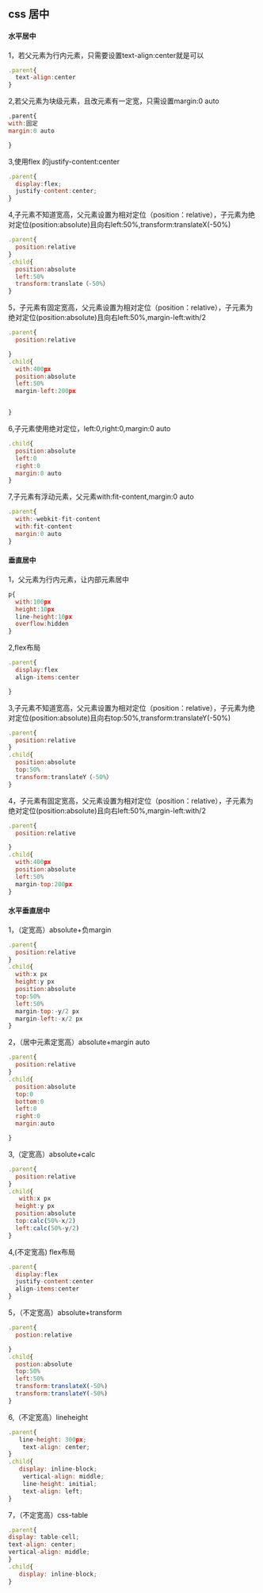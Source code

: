 ## css 居中
#### 水平居中
1，若父元素为行内元素，只需要设置text-align:center就是可以
```js
.parent{
  text-align:center
}
```
2,若父元素为块级元素，且改元素有一定宽，只需设置margin:0 auto
```js
,parent{
with:固定
margin:0 auto

}
```
3,使用flex 的justify-content:center
```js
.parent{
  display:flex;
  justify-content:center;
}
```
4,子元素不知道宽高，父元素设置为相对定位（position：relative），子元素为绝对定位(position:absolute)且向右left:50%,transform:translateX(-50%)
```js
.parent{
  position:relative
}
.child{
  position:absolute
  left:50%
  transform:translate（-50%）
}
```
5，子元素有固定宽高，父元素设置为相对定位（position：relative），子元素为绝对定位(position:absolute)且向右left:50%,margin-left:with/2
```js
.parent{
  position:relative

}
.child{
  with:400px
  position:absolute
  left:50%
  margin-left:200px


}
```
6,子元素使用绝对定位，left:0,right:0,margin:0 auto
```js
.child{
  position:absolute
  left:0
  right:0
  margin:0 auto
}
```
7,子元素有浮动元素，父元素with:fit-content,margin:0 auto
```js
.parent{
  with:-webkit-fit-content
  with:fit-content
  margin:0 auto
}

```

#### 垂直居中
1，父元素为行内元素，让内部元素居中
```js
p{
  with:100px
  height:10px
  line-height:10px
  overflow:hidden
}
```
2,flex布局
```js
.parent{
  display:flex
  align-items:center

}
```
3,子元素不知道宽高，父元素设置为相对定位（position：relative），子元素为绝对定位(position:absolute)且向右top:50%,transform:translateY(-50%)
```js
.parent{
  position:relative
}
.child{
  position:absolute
  top:50%
  transform:translateY（-50%）
}
```
4，子元素有固定宽高，父元素设置为相对定位（position：relative），子元素为绝对定位(position:absolute)且向右left:50%,margin-left:with/2
```js
.parent{
  position:relative

}
.child{
  with:400px
  position:absolute
  left:50%
  margin-top:200px
}
```



#### 水平垂直居中

1，（定宽高）absolute+负margin
```js
.parent{
  position:relative
}
.child{
  with:x px
  height:y px
  position:absolute
  top:50%
  left:50%
  margin-top:-y/2 px
  margin-left:-x/2 px
}
```
2，（居中元素定宽高）absolute+margin auto
```js
.parent{
  position:relative
}
.child{
  position:absolute
  top:0
  bottom:0
  left:0
  right:0
  margin:auto

}
```
3,（定宽高）absolute+calc
```js
.parent{
  position:relative
}
.child{
   with:x px
  height:y px
  position:absolute
  top:calc(50%-x/2)
  left:calc(50%-y/2)
}
```
4,(不定宽高) flex布局
```js
.parent{
  display:flex
  justify-content:center
  align-items:center
}
```
5，（不定宽高）absolute+transform
```js
.parent{
  postion:relative

}
.child{
  postion:absolute
  top:50%
  left:50%
  transform:translateX(-50%)
  transform:translateY(-50%)
}
```
6,（不定宽高）lineheight
```js
.parent{
   line-height: 300px;
    text-align: center;
}
.child{
   display: inline-block;
    vertical-align: middle;
    line-height: initial;
    text-align: left;
}
```
7，（不定宽高）css-table 
```js
.parent{
display: table-cell;
text-align: center;
vertical-align: middle;
}
.child{
   display: inline-block;
}
```

  